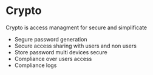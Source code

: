 # Crypto
Crypto is access managment for secure and simplificate 
  - Segure password generation
  - Secure access sharing with users and non users
  - Store password multi devices secure
  - Compliance over users access
  - Compliance logs
